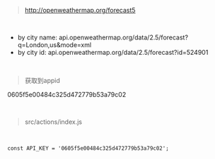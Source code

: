 > http://openweathermap.org/forecast5

<br>

- by city name: api.openweathermap.org/data/2.5/forecast?q=London,us&mode=xml
- by city id: api.openweathermap.org/data/2.5/forecast?id=524901

<br>

> 获取到appid

0605f5e00484c325d472779b53a79c02

<br>

> src/actions/index.js

<br>

	const API_KEY = '0605f5e00484c325d472779b53a79c02';

